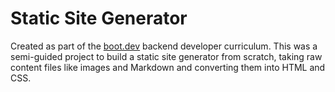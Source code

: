 # Static Site Generator

Created as part of the [boot.dev](https://www.boot.dev/tracks/backend) backend developer curriculum. This was a semi-guided project to build a static site generator from scratch, taking raw content files like images and Markdown and converting them into HTML and CSS.


